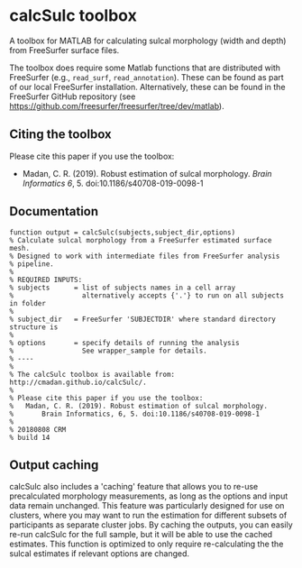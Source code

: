 # calcSulc toolbox
A toolbox for MATLAB for calculating sulcal morphology (width and depth) from FreeSurfer surface files.

The toolbox does require some Matlab functions that are distributed with FreeSurfer (e.g., `read_surf`, `read_annotation`). These can be found as part of our local FreeSurfer installation. Alternatively, these can be found in the FreeSurfer GitHub repository (see https://github.com/freesurfer/freesurfer/tree/dev/matlab).

## Citing the toolbox
Please cite this paper if you use the toolbox:
* Madan, C. R. (2019). Robust estimation of sulcal morphology. *Brain Informatics 6*, 5. doi:10.1186/s40708-019-0098-1

## Documentation

```
function output = calcSulc(subjects,subject_dir,options)
% Calculate sulcal morphology from a FreeSurfer estimated surface mesh.
% Designed to work with intermediate files from FreeSurfer analysis
% pipeline.
% 
% REQUIRED INPUTS:
% subjects      = list of subjects names in a cell array
%                 alternatively accepts {'.'} to run on all subjects in folder
%
% subject_dir   = FreeSurfer 'SUBJECTDIR' where standard directory structure is
%
% options       = specify details of running the analysis
%                 See wrapper_sample for details.
% ----
%
% The calcSulc toolbox is available from: http://cmadan.github.io/calcSulc/.
% 
% Please cite this paper if you use the toolbox:
%   Madan, C. R. (2019). Robust estimation of sulcal morphology.
%		Brain Informatics, 6, 5. doi:10.1186/s40708-019-0098-1
% 
% 20180808 CRM
% build 14
```

## Output caching
calcSulc also includes a 'caching' feature that allows you to re-use precalculated morphology measurements, as long as the options and input data remain unchanged. This feature was particularly designed for use on clusters, where you may want to run the estimation for different subsets of participants as separate cluster jobs. By caching the outputs, you can easily re-run calcSulc for the full sample, but it will be able to use the cached estimates. This function is optimized to only require re-calculating the the sulcal estimates if relevant options are changed.